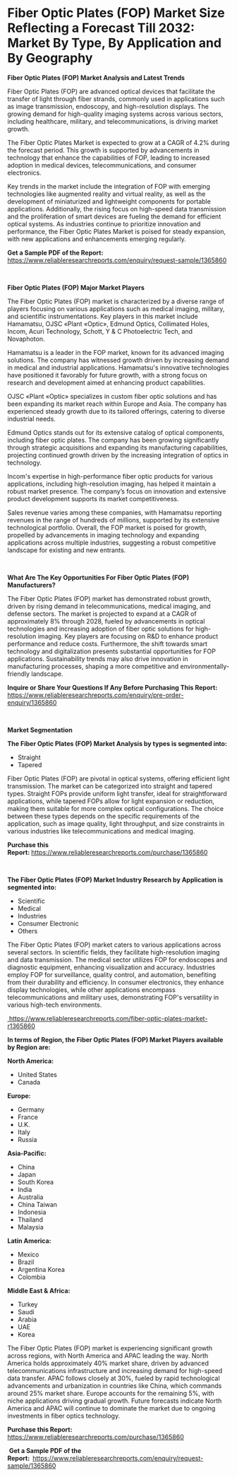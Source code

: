 <p><h1>Fiber Optic Plates (FOP) Market Size Reflecting a Forecast Till 2032: Market By Type, By Application and By Geography</h1></p><p><strong>Fiber Optic Plates (FOP) Market Analysis and Latest Trends</strong></p>
<p><p>Fiber Optic Plates (FOP) are advanced optical devices that facilitate the transfer of light through fiber strands, commonly used in applications such as image transmission, endoscopy, and high-resolution displays. The growing demand for high-quality imaging systems across various sectors, including healthcare, military, and telecommunications, is driving market growth. </p><p>The Fiber Optic Plates Market is expected to grow at a CAGR of 4.2% during the forecast period. This growth is supported by advancements in technology that enhance the capabilities of FOP, leading to increased adoption in medical devices, telecommunications, and consumer electronics. </p><p>Key trends in the market include the integration of FOP with emerging technologies like augmented reality and virtual reality, as well as the development of miniaturized and lightweight components for portable applications. Additionally, the rising focus on high-speed data transmission and the proliferation of smart devices are fueling the demand for efficient optical systems. As industries continue to prioritize innovation and performance, the Fiber Optic Plates Market is poised for steady expansion, with new applications and enhancements emerging regularly.</p></p>
<p><strong>Get a Sample PDF of the Report:&nbsp;</strong> <a href="https://www.reliableresearchreports.com/enquiry/request-sample/1365860?utm_campaign=37&utm_medium=2&utm_source=Github&utm_content=ia&utm_term=15042025&utm_id=fiber-optic-plates-fop">https://www.reliableresearchreports.com/enquiry/request-sample/1365860</a></p>
<p>&nbsp;</p>
<p><strong>Fiber Optic Plates (FOP) Major Market Players</strong></p>
<p><p>The Fiber Optic Plates (FOP) market is characterized by a diverse range of players focusing on various applications such as medical imaging, military, and scientific instrumentations. Key players in this market include Hamamatsu, OJSC «Plant «Optic», Edmund Optics, Collimated Holes, Incom, Acuri Technology, Schott, Y & C Photoelectric Tech, and Novaphoton.</p><p>Hamamatsu is a leader in the FOP market, known for its advanced imaging solutions. The company has witnessed growth driven by increasing demand in medical and industrial applications. Hamamatsu's innovative technologies have positioned it favorably for future growth, with a strong focus on research and development aimed at enhancing product capabilities.</p><p>OJSC «Plant «Optic» specializes in custom fiber optic solutions and has been expanding its market reach within Europe and Asia. The company has experienced steady growth due to its tailored offerings, catering to diverse industrial needs.</p><p>Edmund Optics stands out for its extensive catalog of optical components, including fiber optic plates. The company has been growing significantly through strategic acquisitions and expanding its manufacturing capabilities, projecting continued growth driven by the increasing integration of optics in technology.</p><p>Incom's expertise in high-performance fiber optic products for various applications, including high-resolution imaging, has helped it maintain a robust market presence. The company’s focus on innovation and extensive product development supports its market competitiveness.</p><p>Sales revenue varies among these companies, with Hamamatsu reporting revenues in the range of hundreds of millions, supported by its extensive technological portfolio. Overall, the FOP market is poised for growth, propelled by advancements in imaging technology and expanding applications across multiple industries, suggesting a robust competitive landscape for existing and new entrants.</p></p>
<p>&nbsp;</p>
<p><strong>What Are The Key Opportunities For Fiber Optic Plates (FOP) Manufacturers?</strong></p>
<p><p>The Fiber Optic Plates (FOP) market has demonstrated robust growth, driven by rising demand in telecommunications, medical imaging, and defense sectors. The market is projected to expand at a CAGR of approximately 8% through 2028, fueled by advancements in optical technologies and increasing adoption of fiber optic solutions for high-resolution imaging. Key players are focusing on R&D to enhance product performance and reduce costs. Furthermore, the shift towards smart technology and digitalization presents substantial opportunities for FOP applications. Sustainability trends may also drive innovation in manufacturing processes, shaping a more competitive and environmentally-friendly landscape.</p></p>
<p><strong>Inquire or Share Your Questions If Any Before Purchasing This Report:</strong> <a href="https://www.reliableresearchreports.com/enquiry/pre-order-enquiry/1365860?utm_campaign=37&utm_medium=2&utm_source=Github&utm_content=ia&utm_term=15042025&utm_id=fiber-optic-plates-fop">https://www.reliableresearchreports.com/enquiry/pre-order-enquiry/1365860</a></p>
<p>&nbsp;</p>
<p><strong>Market Segmentation</strong></p>
<p><strong>The Fiber Optic Plates (FOP) Market Analysis by types is segmented into:</strong></p>
<p><ul><li>Straight</li><li>Tapered</li></ul></p>
<p><p>Fiber Optic Plates (FOP) are pivotal in optical systems, offering efficient light transmission. The market can be categorized into straight and tapered types. Straight FOPs provide uniform light transfer, ideal for straightforward applications, while tapered FOPs allow for light expansion or reduction, making them suitable for more complex optical configurations. The choice between these types depends on the specific requirements of the application, such as image quality, light throughput, and size constraints in various industries like telecommunications and medical imaging.</p></p>
<p><strong>Purchase this Report:&nbsp;</strong><a href="https://www.reliableresearchreports.com/purchase/1365860?utm_campaign=37&utm_medium=2&utm_source=Github&utm_content=ia&utm_term=15042025&utm_id=fiber-optic-plates-fop">https://www.reliableresearchreports.com/purchase/1365860</a></p>
<p>&nbsp;</p>
<p><strong>The Fiber Optic Plates (FOP) Market Industry Research by Application is segmented into:</strong></p>
<p><ul><li>Scientific</li><li>Medical</li><li>Industries</li><li>Consumer Electronic</li><li>Others</li></ul></p>
<p><p>The Fiber Optic Plates (FOP) market caters to various applications across several sectors. In scientific fields, they facilitate high-resolution imaging and data transmission. The medical sector utilizes FOP for endoscopes and diagnostic equipment, enhancing visualization and accuracy. Industries employ FOP for surveillance, quality control, and automation, benefiting from their durability and efficiency. In consumer electronics, they enhance display technologies, while other applications encompass telecommunications and military uses, demonstrating FOP's versatility in various high-tech environments.</p></p>
<p><a href="https://www.reliableresearchreports.com/fiber-optic-plates-market-r1365860?utm_campaign=37&utm_medium=2&utm_source=Github&utm_content=ia&utm_term=15042025&utm_id=fiber-optic-plates-fop">&nbsp;https://www.reliableresearchreports.com/fiber-optic-plates-market-r1365860</a></p>
<p><strong>In terms of Region, the Fiber Optic Plates (FOP) Market Players available by Region are:</strong></p>
<p>
    <p> <strong> North America: </strong>
        <ul>
            <li>United States</li>
            <li>Canada</li>
        </ul>
        </p> 
    <p> <strong> Europe: </strong>
        <ul>
            <li>Germany</li>
            <li>France</li>
            <li>U.K.</li>
            <li>Italy</li>
            <li>Russia</li>
        </ul>
        </p> 
    <p> <strong> Asia-Pacific: </strong>
        <ul>
            <li>China</li>
            <li>Japan</li>
            <li>South Korea</li>
            <li>India</li>
            <li>Australia</li>
            <li>China Taiwan</li>
            <li>Indonesia</li>
            <li>Thailand</li>
            <li>Malaysia</li>
        </ul>
        </p> 
    <p> <strong> Latin America: </strong>
        <ul>
            <li>Mexico</li>
            <li>Brazil</li>
            <li>Argentina Korea</li>
            <li>Colombia</li>
        </ul>
        </p> 
    <p> <strong> Middle East & Africa: </strong>
        <ul>
            <li>Turkey</li>
            <li>Saudi</li>
            <li>Arabia</li>
            <li>UAE</li>
            <li>Korea</li>
        </ul>
    </p>
    </p>
<p><p>The Fiber Optic Plates (FOP) market is experiencing significant growth across regions, with North America and APAC leading the way. North America holds approximately 40% market share, driven by advanced telecommunications infrastructure and increasing demand for high-speed data transfer. APAC follows closely at 30%, fueled by rapid technological advancements and urbanization in countries like China, which commands around 25% market share. Europe accounts for the remaining 5%, with niche applications driving gradual growth. Future forecasts indicate North America and APAC will continue to dominate the market due to ongoing investments in fiber optics technology.</p></p>
<p><strong>Purchase this Report: </strong><a href="https://www.reliableresearchreports.com/purchase/1365860?utm_campaign=37&utm_medium=2&utm_source=Github&utm_content=ia&utm_term=15042025&utm_id=fiber-optic-plates-fop">https://www.reliableresearchreports.com/purchase/1365860</a></p>
<p>&nbsp;<strong>Get a Sample PDF of the Report:&nbsp;&nbsp;</strong><a href="https://www.reliableresearchreports.com/enquiry/request-sample/1365860?utm_campaign=37&utm_medium=2&utm_source=Github&utm_content=ia&utm_term=15042025&utm_id=fiber-optic-plates-fop">https://www.reliableresearchreports.com/enquiry/request-sample/1365860</a></p>
<p><strong></strong></p>
<p><p></p><p></p><p></p></p>